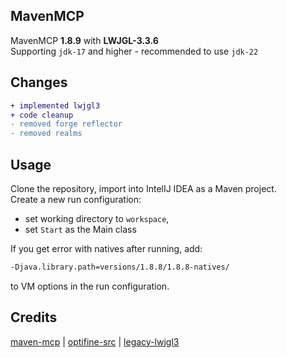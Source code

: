 ## MavenMCP
MavenMCP **1.8.9** with **LWJGL-3.3.6** \
Supporting `jdk-17` and higher - recommended to use `jdk-22`

## Changes
```diff
+ implemented lwjgl3
+ code cleanup
- removed forge reflector
- removed realms
```

## Usage
Clone the repository, import into IntelIJ IDEA as a Maven project. \
Create a new run configuration: 
- set working directory to `workspace`, 
- set `Start` as the Main class 

If you get error with natives after running, add:
```bash
-Djava.library.path=versions/1.8.8/1.8.8-natives/
```
to VM options in the run configuration.

## Credits
[maven-mcp](https://github.com/Tecnio/maven-mcp/tree/1.8.8) |
[optifine-src](https://github.com/Hexeption/Optifine-SRC) |
[legacy-lwjgl3](https://github.com/Zarzelcow/legacy-lwjgl3/tree/main) 
